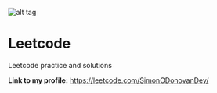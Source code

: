 ![alt tag](https://assets.leetcode.com/static_assets/public/webpack_bundles/images/logo-dark.e99485d9b.svg)

# Leetcode
Leetcode practice and solutions

**Link to my profile:** https://leetcode.com/SimonODonovanDev/
